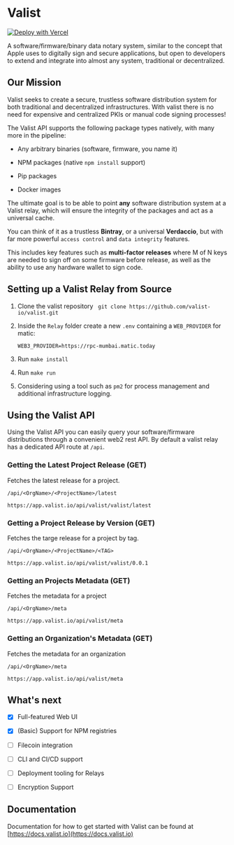 # Valist

[![Deploy with Vercel](https://vercel.com/button)](https://vercel.com/new/git/external?repository-url=https%3A%2F%2Fgithub.com%2Fvalist-io%2Fvalist&env=WEB3_PROVIDER&envDescription=Enter%20a%20Web3%20HTTP%20Provider%20(can%20be%20an%20Infura%20Project%20URL))

A software/firmware/binary data notary system, similar to the concept that Apple uses to digitally sign and secure applications, but open to developers to extend and integrate into almost any system, traditional or decentralized.

## Our Mission

Valist seeks to create a secure, trustless software distribution system for both traditional and decentralized infrastructures. With valist there is no need for expensive and centralized PKIs or manual code signing processes!

The Valist API supports the following package types natively, with many more in the pipeline:

* Any arbitrary binaries (software, firmware, you name it)

* NPM packages (native `npm install` support)

* Pip packages

* Docker images

The ultimate goal is to be able to point **any** software distribution system at a Valist relay, which will ensure the integrity of the packages and act as a universal cache.

You can think of it as a trustless **Bintray**, or a universal **Verdaccio**, but with far more powerful `access control` and `data integrity` features.

This includes key features such as **multi-factor releases** where M of N keys are needed to sign off on some firmware before release, as well as the ability to use any hardware wallet to sign code.

## Setting up a Valist Relay from Source

1. Clone the valist repository ` git clone https://github.com/valist-io/valist.git`

2. Inside the `Relay` folder create a new `.env` containing a `WEB_PROVIDER` for matic:

    ```
    WEB3_PROVIDER=https://rpc-mumbai.matic.today
    ```

3. Run `make install`

4. Run `make run`

5. Considering using a tool such as `pm2` for process management and additional infrastructure logging.

## Using the Valist API

Using the Valist API you can easily query your software/firmware distributions through a convenient web2 rest API. By default a valist relay has a dedicated API route at `/api`.

### Getting the Latest Project Release (GET)

Fetches the latest release for a project.

```
/api/<OrgName>/<ProjectName>/latest
```

```
https://app.valist.io/api/valist/valist/latest
```

### Getting a Project Release by Version (GET)

Fetches the targe release for a project by tag.

```
/api/<OrgName>/<ProjectName>/<TAG>
```

```
https://app.valist.io/api/valist/valist/0.0.1
```

### Getting an Projects Metadata (GET)

Fetches the metadata for a project

```
/api/<OrgName>/meta
```

```
https://app.valist.io/api/valist/meta
```

### Getting an Organization's Metadata (GET)

Fetches the metadata for an organization

```
/api/<OrgName>/meta
```

```
https://app.valist.io/api/valist/meta
```

## What's next

* [x] Full-featured Web UI

* [x] (Basic) Support for NPM registries

* [ ] Filecoin integration

* [ ] CLI and CI/CD support

* [ ] Deployment tooling for Relays

* [ ] Encryption Support

## Documentation

Documentation for how to get started with Valist can be found at [https://docs.valist.io](https://docs.valist.io)

